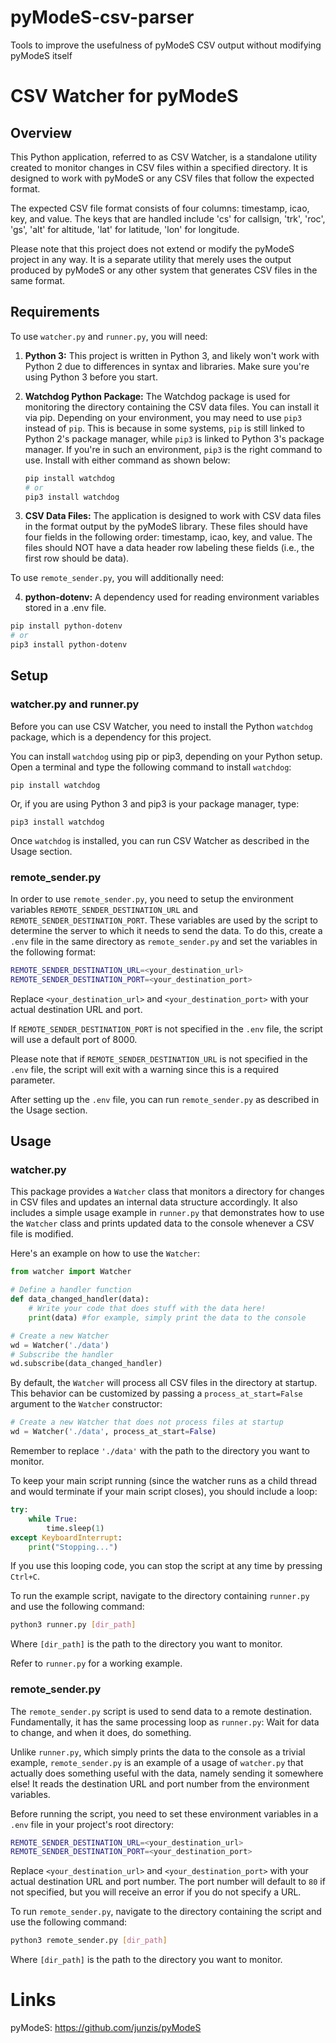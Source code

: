 # pyModeS-csv-parser
Tools to improve the usefulness of pyModeS CSV output without modifying pyModeS itself


# CSV Watcher for pyModeS

## Overview
This Python application, referred to as CSV Watcher, is a standalone utility created to monitor changes in CSV files within a specified directory. It is designed to work with pyModeS or any CSV files that follow the expected format. 

The expected CSV file format consists of four columns: timestamp, icao, key, and value. The keys that are handled include 'cs' for callsign, 'trk', 'roc', 'gs', 'alt' for altitude, 'lat' for latitude, 'lon' for longitude.

Please note that this project does not extend or modify the pyModeS project in any way. It is a separate utility that merely uses the output produced by pyModeS or any other system that generates CSV files in the same format.

## Requirements

To use `watcher.py` and `runner.py`, you will need:

1. **Python 3:** This project is written in Python 3, and likely won't work with Python 2 due to differences in syntax and libraries. Make sure you're using Python 3 before you start.

2. **Watchdog Python Package:** The Watchdog package is used for monitoring the directory containing the CSV data files. You can install it via pip. Depending on your environment, you may need to use `pip3` instead of `pip`. This is because in some systems, `pip` is still linked to Python 2's package manager, while `pip3` is linked to Python 3's package manager. If you're in such an environment, `pip3` is the right command to use. Install with either command as shown below:

    ```bash
    pip install watchdog
    # or
    pip3 install watchdog
    ```

3. **CSV Data Files:** The application is designed to work with CSV data files in the format output by the pyModeS library. These files should have four fields in the following order: timestamp, icao, key, and value. The files should NOT have a data header row labeling these fields (i.e., the first row should be data).

To use `remote_sender.py`, you will additionally need:

4. **python-dotenv:** A dependency used for reading environment variables stored in a .env file.
```bash
pip install python-dotenv
# or
pip3 install python-dotenv
```

## Setup

### watcher.py and runner.py
Before you can use CSV Watcher, you need to install the Python `watchdog` package, which is a dependency for this project.

You can install `watchdog` using pip or pip3, depending on your Python setup. Open a terminal and type the following command to install `watchdog`:

```shell
pip install watchdog
```

Or, if you are using Python 3 and pip3 is your package manager, type:

```shell
pip3 install watchdog
```

Once `watchdog` is installed, you can run CSV Watcher as described in the Usage section.

### remote_sender.py

In order to use `remote_sender.py`, you need to setup the environment variables `REMOTE_SENDER_DESTINATION_URL` and `REMOTE_SENDER_DESTINATION_PORT`. These variables are used by the script to determine the server to which it needs to send the data. To do this, create a `.env` file in the same directory as `remote_sender.py` and set the variables in the following format:

```bash
REMOTE_SENDER_DESTINATION_URL=<your_destination_url>
REMOTE_SENDER_DESTINATION_PORT=<your_destination_port>
```

Replace `<your_destination_url>` and `<your_destination_port>` with your actual destination URL and port. 

If `REMOTE_SENDER_DESTINATION_PORT` is not specified in the `.env` file, the script will use a default port of 8000.

Please note that if `REMOTE_SENDER_DESTINATION_URL` is not specified in the `.env` file, the script will exit with a warning since this is a required parameter.

After setting up the `.env` file, you can run `remote_sender.py` as described in the Usage section.




## Usage

### watcher.py
This package provides a `Watcher` class that monitors a directory for changes in CSV files and updates an internal data structure accordingly. It also includes a simple usage example in `runner.py` that demonstrates how to use the `Watcher` class and prints updated data to the console whenever a CSV file is modified.

Here's an example on how to use the `Watcher`:

```python
from watcher import Watcher

# Define a handler function
def data_changed_handler(data):
    # Write your code that does stuff with the data here!
    print(data) #for example, simply print the data to the console

# Create a new Watcher
wd = Watcher('./data')
# Subscribe the handler
wd.subscribe(data_changed_handler)
```

By default, the `Watcher` will process all CSV files in the directory at startup. This behavior can be customized by passing a `process_at_start=False` argument to the `Watcher` constructor:

```python
# Create a new Watcher that does not process files at startup
wd = Watcher('./data', process_at_start=False)
```

Remember to replace `'./data'` with the path to the directory you want to monitor.

To keep your main script running (since the watcher runs as a child thread and would terminate if your main script closes), you should include a loop:

```python
try:
    while True:
        time.sleep(1)
except KeyboardInterrupt:
    print("Stopping...")
```

If you use this looping code, you can stop the script at any time by pressing `Ctrl+C`.

To run the example script, navigate to the directory containing `runner.py` and use the following command:

```bash
python3 runner.py [dir_path]
```

Where `[dir_path]` is the path to the directory you want to monitor.

Refer to `runner.py` for a working example. 

### remote_sender.py

The `remote_sender.py` script is used to send data to a remote destination. Fundamentally, it has the same processing loop as `runner.py`: Wait for data to change, and when it does, do something. 

Unlike `runner.py`, which simply prints the data to the console as a trivial example, `remote_sender.py` is an example of a usage of `watcher.py` that actually does something useful with the data, namely sending it somewhere else! It reads the destination URL and port number from the environment variables. 

Before running the script, you need to set these environment variables in a `.env` file in your project's root directory:

```bash
REMOTE_SENDER_DESTINATION_URL=<your_destination_url>
REMOTE_SENDER_DESTINATION_PORT=<your_destination_port>
```

Replace `<your_destination_url>` and `<your_destination_port>` with your actual destination URL and port number. The port number will default to `80` if not specified, but you will receive an error if you do not specify a URL.

To run `remote_sender.py`, navigate to the directory containing the script and use the following command:

```bash
python3 remote_sender.py [dir_path]
```

Where `[dir_path]` is the path to the directory you want to monitor.


# Links
pyModeS: https://github.com/junzis/pyModeS
